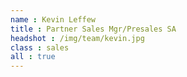 ```yaml
---
name : Kevin Leffew
title : Partner Sales Mgr/Presales SA
headshot : /img/team/kevin.jpg
class : sales
all : true
---
```

